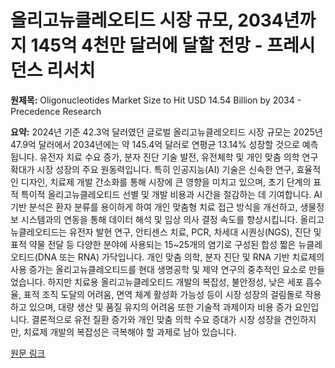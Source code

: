 # 올리고뉴클레오티드 시장 규모, 2034년까지 145억 4천만 달러에 달할 전망 - 프레시던스 리서치

**원제목:** Oligonucleotides Market Size to Hit USD 14.54 Billion by 2034 - Precedence Research

**요약:** 2024년 기준 42.3억 달러였던 글로벌 올리고뉴클레오티드 시장 규모는 2025년 47.9억 달러에서 2034년에는 약 145.4억 달러로 연평균 13.14% 성장할 것으로 예측됩니다.  유전자 치료 수요 증가, 분자 진단 기술 발전, 유전체학 및 개인 맞춤 의학 연구 확대가 시장 성장의 주요 원동력입니다. 특히 인공지능(AI) 기술은 신속한 연구, 효율적인 디자인, 치료제 개발 간소화를 통해 시장에 큰 영향을 미치고 있으며, 초기 단계의 표적 특이적 올리고뉴클레오티드 선별 및 개발 비용과 시간을 절감하는 데 기여합니다.  AI 기반 분석은 환자 분류를 용이하게 하여 개인 맞춤형 치료 접근 방식을 개선하고, 생물정보 시스템과의 연동을 통해 데이터 해석 및 임상 의사 결정 속도를 향상시킵니다. 올리고뉴클레오티드는 유전자 발현 연구, 안티센스 치료, PCR, 차세대 시퀀싱(NGS), 진단 및 표적 약물 전달 등 다양한 분야에 사용되는 15~25개의 염기로 구성된 합성 짧은 뉴클레오티드(DNA 또는 RNA) 가닥입니다. 개인 맞춤 의학, 분자 진단 및 RNA 기반 치료제의 사용 증가는 올리고뉴클레오티드를 현대 생명공학 및 제약 연구의 중추적인 요소로 만들었습니다.  하지만 치료용 올리고뉴클레오티드 개발의 복잡성, 불안정성, 낮은 세포 흡수율, 표적 조직 도달의 어려움, 면역 체계 활성화 가능성 등이 시장 성장의 걸림돌로 작용하고 있으며, 대량 생산 및 품질 유지의 어려움 또한 기술적 과제이자 비용 증가 요인입니다.  결론적으로 유전 질환 증가와 개인 맞춤 의학 수요 증대가 시장 성장을 견인하지만,  치료제 개발의 복잡성은 극복해야 할 과제로 남아 있습니다.

[원문 링크](https://www.precedenceresearch.com/oligonucleotides-market)
